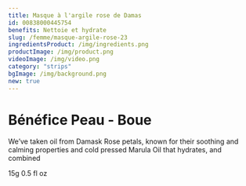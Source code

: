 ```yaml
---
title: Masque à l'argile rose de Damas
id: 00838000445754
benefits: Nettoie et hydrate
slug: /femme/masque-argile-rose-23
ingredientsProduct: /img/ingredients.png
productImage: /img/product.png
videoImage: /img/video.png
category: "strips"
bgImage: /img/background.png
new: true
---
```


# Bénéfice Peau - Boue

We’ve taken oil from Damask Rose petals, known for their soothing and calming properties and cold pressed Marula Oil that hydrates, and combined

15g 0.5 fl oz